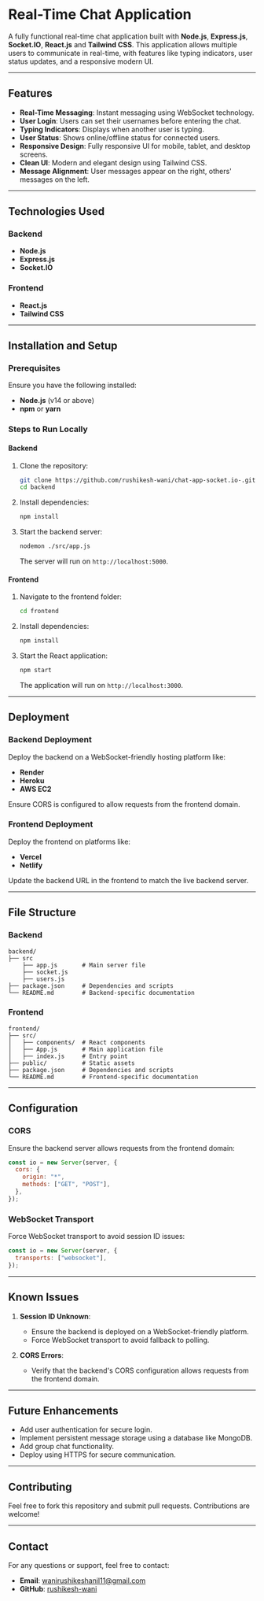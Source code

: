 # Real-Time Chat Application

A fully functional real-time chat application built with **Node.js**, **Express.js**, **Socket.IO**, **React.js** and **Tailwind CSS**. This application allows multiple users to communicate in real-time, with features like typing indicators, user status updates, and a responsive modern UI.

---

## Features

- **Real-Time Messaging**: Instant messaging using WebSocket technology.
- **User Login**: Users can set their usernames before entering the chat.
- **Typing Indicators**: Displays when another user is typing.
- **User Status**: Shows online/offline status for connected users.
- **Responsive Design**: Fully responsive UI for mobile, tablet, and desktop screens.
- **Clean UI**: Modern and elegant design using Tailwind CSS.
- **Message Alignment**: User messages appear on the right, others' messages on the left.

---

## Technologies Used

### Backend

- **Node.js**
- **Express.js**
- **Socket.IO**

### Frontend

- **React.js**
- **Tailwind CSS**

---

## Installation and Setup

### Prerequisites

Ensure you have the following installed:

- **Node.js** (v14 or above)
- **npm** or **yarn**

### Steps to Run Locally

#### Backend

1. Clone the repository:

   ```bash
   git clone https://github.com/rushikesh-wani/chat-app-socket.io-.git
   cd backend
   ```

2. Install dependencies:

   ```bash
   npm install
   ```

3. Start the backend server:
   ```bash
   nodemon ./src/app.js
   ```
   The server will run on `http://localhost:5000`.

#### Frontend

1. Navigate to the frontend folder:

   ```bash
   cd frontend
   ```

2. Install dependencies:

   ```bash
   npm install
   ```

3. Start the React application:
   ```bash
   npm start
   ```
   The application will run on `http://localhost:3000`.

---

## Deployment

### Backend Deployment

Deploy the backend on a WebSocket-friendly hosting platform like:

- **Render**
- **Heroku**
- **AWS EC2**

Ensure CORS is configured to allow requests from the frontend domain.

### Frontend Deployment

Deploy the frontend on platforms like:

- **Vercel**
- **Netlify**

Update the backend URL in the frontend to match the live backend server.

---

## File Structure

### Backend

```
backend/
├── src
    ├── app.js       # Main server file
    ├── socket.js
    ├── users.js
├── package.json     # Dependencies and scripts
└── README.md        # Backend-specific documentation
```

### Frontend

```
frontend/
├── src/
│   ├── components/  # React components
│   ├── App.js       # Main application file
│   ├── index.js     # Entry point
├── public/          # Static assets
├── package.json     # Dependencies and scripts
└── README.md        # Frontend-specific documentation
```

---

## Configuration

### CORS

Ensure the backend server allows requests from the frontend domain:

```javascript
const io = new Server(server, {
  cors: {
    origin: "*",
    methods: ["GET", "POST"],
  },
});
```

### WebSocket Transport

Force WebSocket transport to avoid session ID issues:

```javascript
const io = new Server(server, {
  transports: ["websocket"],
});
```

---

## Known Issues

1. **Session ID Unknown**:

   - Ensure the backend is deployed on a WebSocket-friendly platform.
   - Force WebSocket transport to avoid fallback to polling.

2. **CORS Errors**:
   - Verify that the backend's CORS configuration allows requests from the frontend domain.

---

## Future Enhancements

- Add user authentication for secure login.
- Implement persistent message storage using a database like MongoDB.
- Add group chat functionality.
- Deploy using HTTPS for secure communication.

---

## Contributing

Feel free to fork this repository and submit pull requests. Contributions are welcome!

---

## Contact

For any questions or support, feel free to contact:

- **Email**: wanirushikeshanil11@gmail.com
- **GitHub**: [rushikesh-wani](https://github.com/rushikesh-wani)
